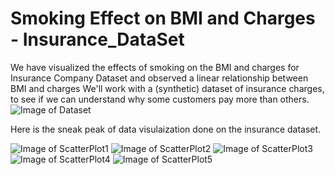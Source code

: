 # Smoking Effect on BMI and Charges - Insurance_DataSet
We have visualized the effects of smoking on the BMI and charges for Insurance Company Dataset and observed a linear relationship between BMI and charges
We'll work with a (synthetic) dataset of insurance charges, to see if we can understand why some customers pay more than others.
![Image of Dataset](https://i.imgur.com/1nmy2YO.png)

Here is the sneak peak of data visulaization done on the insurance dataset.

![Image of ScatterPlot1](https://www.kaggleusercontent.com/kf/37328160/eyJhbGciOiJkaXIiLCJlbmMiOiJBMTI4Q0JDLUhTMjU2In0..kxrQ1JfFP9s1aPky1skYmQ.ktGlHKVAOpZVuOTETyxpdqEJWtXsgJ_amerLNTKlf12H_Q_LPqWKhATPBypzosJ4WbMbiH9Kkm2UsgASGnQPpYp6l1ypflZT4EK89tHWq93BuwiSSxXKR-9goLkXSp2xnsQymHJ9NulN-BHmMafrHwj8kM20OklUvQgUogegwUAhADQ4qYi-y0xEX8UWSJ81mco3rYciBS3KpVCBxF3Ngmpm0fbeSGEvOnajIxUiAY35Z7rlw26XOOu2aZ89l4rM9-m2kb6v4p-TTSX4HvEDCf_Lavi-lxhjwS9j21exioZsfq3cjHnVmN8BH54c7s1tGD6nGNIYVw0jfGxZpwuuBbLp2RYZVupNkCsiZsjLQSWbadAN1ya1oYcNq10cA3tXYoQhD2Gqs06kR0QK3XHoSOXE8Gk47-u_atTjtqtQ5cKoBeOCfqw7DR9618qfZSezv6aWHlvKLUBcyVNosPbYE-OB3H6tCMwCLhmlonw0EB2HpIHF_0vo1XRatWF8dcWlp_UQZOWPRXmRdix878OrdAawo7Snf_I-0MW5-zq_SwECUKsdZdI9u28TXNWUHMFTyK6YODrr92sXvcuGtshnZqDMDJgga8OvTLMS9noYfrDzVh5bBmpaXxR2pTBDbCkW.sk9CSqdQLzdjGjox4hgrEA/__results___files/__results___8_1.png)
![Image of ScatterPlot2](https://camo.githubusercontent.com/229f0c70a4ff5ab16f672f91b28b6f01f58eee2e/68747470733a2f2f686d702e6d652f64627569)
![Image of ScatterPlot3](https://www.kaggleusercontent.com/kf/37328160/eyJhbGciOiJkaXIiLCJlbmMiOiJBMTI4Q0JDLUhTMjU2In0..kxrQ1JfFP9s1aPky1skYmQ.ktGlHKVAOpZVuOTETyxpdqEJWtXsgJ_amerLNTKlf12H_Q_LPqWKhATPBypzosJ4WbMbiH9Kkm2UsgASGnQPpYp6l1ypflZT4EK89tHWq93BuwiSSxXKR-9goLkXSp2xnsQymHJ9NulN-BHmMafrHwj8kM20OklUvQgUogegwUAhADQ4qYi-y0xEX8UWSJ81mco3rYciBS3KpVCBxF3Ngmpm0fbeSGEvOnajIxUiAY35Z7rlw26XOOu2aZ89l4rM9-m2kb6v4p-TTSX4HvEDCf_Lavi-lxhjwS9j21exioZsfq3cjHnVmN8BH54c7s1tGD6nGNIYVw0jfGxZpwuuBbLp2RYZVupNkCsiZsjLQSWbadAN1ya1oYcNq10cA3tXYoQhD2Gqs06kR0QK3XHoSOXE8Gk47-u_atTjtqtQ5cKoBeOCfqw7DR9618qfZSezv6aWHlvKLUBcyVNosPbYE-OB3H6tCMwCLhmlonw0EB2HpIHF_0vo1XRatWF8dcWlp_UQZOWPRXmRdix878OrdAawo7Snf_I-0MW5-zq_SwECUKsdZdI9u28TXNWUHMFTyK6YODrr92sXvcuGtshnZqDMDJgga8OvTLMS9noYfrDzVh5bBmpaXxR2pTBDbCkW.sk9CSqdQLzdjGjox4hgrEA/__results___files/__results___12_1.png)
![Image of ScatterPlot4](https://hmp.me/dbuj)
![Image of ScatterPlot5](https://www.kaggleusercontent.com/kf/37328160/eyJhbGciOiJkaXIiLCJlbmMiOiJBMTI4Q0JDLUhTMjU2In0..kxrQ1JfFP9s1aPky1skYmQ.ktGlHKVAOpZVuOTETyxpdqEJWtXsgJ_amerLNTKlf12H_Q_LPqWKhATPBypzosJ4WbMbiH9Kkm2UsgASGnQPpYp6l1ypflZT4EK89tHWq93BuwiSSxXKR-9goLkXSp2xnsQymHJ9NulN-BHmMafrHwj8kM20OklUvQgUogegwUAhADQ4qYi-y0xEX8UWSJ81mco3rYciBS3KpVCBxF3Ngmpm0fbeSGEvOnajIxUiAY35Z7rlw26XOOu2aZ89l4rM9-m2kb6v4p-TTSX4HvEDCf_Lavi-lxhjwS9j21exioZsfq3cjHnVmN8BH54c7s1tGD6nGNIYVw0jfGxZpwuuBbLp2RYZVupNkCsiZsjLQSWbadAN1ya1oYcNq10cA3tXYoQhD2Gqs06kR0QK3XHoSOXE8Gk47-u_atTjtqtQ5cKoBeOCfqw7DR9618qfZSezv6aWHlvKLUBcyVNosPbYE-OB3H6tCMwCLhmlonw0EB2HpIHF_0vo1XRatWF8dcWlp_UQZOWPRXmRdix878OrdAawo7Snf_I-0MW5-zq_SwECUKsdZdI9u28TXNWUHMFTyK6YODrr92sXvcuGtshnZqDMDJgga8OvTLMS9noYfrDzVh5bBmpaXxR2pTBDbCkW.sk9CSqdQLzdjGjox4hgrEA/__results___files/__results___16_1.png)
